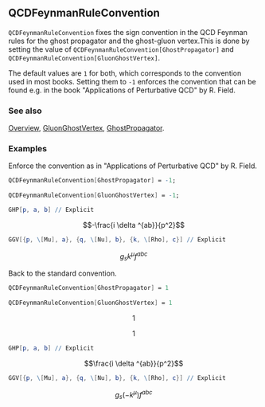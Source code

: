 ## QCDFeynmanRuleConvention

`QCDFeynmanRuleConvention` fixes the sign convention in the QCD Feynman rules for the ghost propagator and the ghost-gluon vertex.This is done by setting the value of `QCDFeynmanRuleConvention[GhostPropagator]` and `QCDFeynmanRuleConvention[GluonGhostVertex]`.

The default values are `1` for both, which corresponds to the convention used in most books. Setting them to `-1` enforces the convention that can be found e.g. in the book "Applications of Perturbative QCD" by R. Field.

### See also

[Overview](Extra/FeynCalc.md), [GluonGhostVertex](GluonGhostVertex.md), [GhostPropagator](GhostPropagator.md).

### Examples

Enforce the convention as in "Applications of Perturbative QCD" by R. Field.

```mathematica
QCDFeynmanRuleConvention[GhostPropagator] = -1; 
 
QCDFeynmanRuleConvention[GluonGhostVertex] = -1;
```

```mathematica
GHP[p, a, b] // Explicit
```

$$-\frac{i \delta ^{ab}}{p^2}$$

```mathematica
GGV[{p, \[Mu], a}, {q, \[Nu], b}, {k, \[Rho], c}] // Explicit
```

$$g_s k^{\mu } f^{abc}$$

Back to the standard convention.

```mathematica
QCDFeynmanRuleConvention[GhostPropagator] = 1 
 
QCDFeynmanRuleConvention[GluonGhostVertex] = 1
```

$$1$$

$$1$$

```mathematica
GHP[p, a, b] // Explicit
```

$$\frac{i \delta ^{ab}}{p^2}$$

```mathematica
GGV[{p, \[Mu], a}, {q, \[Nu], b}, {k, \[Rho], c}] // Explicit
```

$$g_s \left(-k^{\mu }\right) f^{abc}$$
